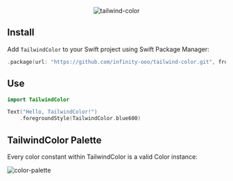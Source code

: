 <p align="center">
  <img src="https://github.com/infinity-ooo/tailwind-color/assets/9530963/a25783d9-b35c-4387-abf0-e96261aeebc2" alt="tailwind-color" /> 
</p>

## Install

Add `TailwindColor` to your Swift project using Swift Package Manager:

```swift
.package(url: "https://github.com/infinity-ooo/tailwind-color.git", from: "1.0.0")
```

## Use

```swift
import TailwindColor

Text("Hello, TailwindColor!")
    .foregroundStyle(TailwindColor.blue600)
```

## TailwindColor Palette

Every color constant within TailwindColor is a valid Color instance:

![color-palette](https://github.com/infinity-ooo/tailwind-color/assets/9530963/1d33c76e-f07f-4a7d-9c3a-40c6b62c9afb)
